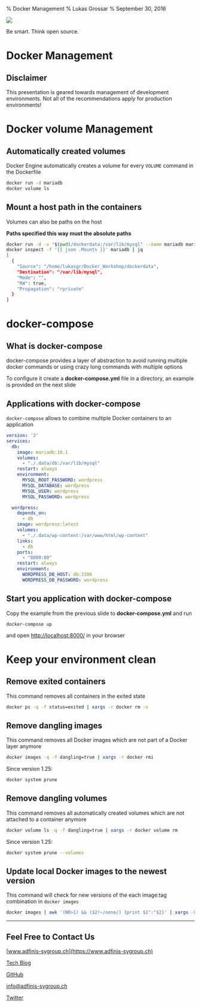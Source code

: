 % Docker Management
% Lukas Grossar
% September 30, 2016

![](static/adfinis_sygroup_logo.png)

Be smart. Think open source.

# Docker Management

## Disclaimer

This presentation is geared towards management of development environments.
Not all of the recommendations apply for production environments!

# Docker volume Management

## Automatically created volumes

Docker Engine automatically creates a volume for every `VOLUME` command in the
Dockerfile

```bash
docker run -d mariadb
docker volume ls
```

## Mount a host path in the containers

Volumes can also be paths on the host

**Paths specified this way must the absolute paths**

```bash
docker run -d -v "$(pwd)/dockerdata:/var/lib/mysql" --name mariadb mariadb
docker inspect -f '{{ json .Mounts }}' mariadb | jq
[
  {
    "Source": "/home/lukasgr/Docker_Workshop/dockerdata",
    "Destination": "/var/lib/mysql",
    "Mode": "",
    "RW": true,
    "Propagation": "rprivate"
  }
]
```

# docker-compose

## What is docker-compose

docker-compose provides a layer of abstraction to avoid running multiple docker
commands or using crazy long commands with multiple options

To configure it create a **docker-compose.yml** file in a directory, an example
is provided on the next slide

## Applications with docker-compose

`docker-compose` allows to combine multiple Docker containers to an application

```yaml
version: '2'
services:
  db:
    image: mariadb:10.1
    volumes:
      - "./.data/db:/var/lib/mysql"
    restart: always
    environment:
      MYSQL_ROOT_PASSWORD: wordpress
      MYSQL_DATABASE: wordpress
      MYSQL_USER: wordpress
      MYSQL_PASSWORD: wordpress

  wordpress:
    depends_on:
      - db
    image: wordpress:latest
    volumes:
      - "./.data/wp-content:/var/www/html/wp-content"
    links:
      - db
    ports:
      - "8000:80"
    restart: always
    environment:
      WORDPRESS_DB_HOST: db:3306
      WORDPRESS_DB_PASSWORD: wordpress
```

## Start you application with docker-compose

Copy the example from the previous slide to **docker-compose.yml** and run

    docker-compose up

and open [http://localhost:8000/](http://localhost:8000/) in your browser

# Keep your environment clean

## Remove exited containers

This command removes all containers in the exited state

```bash
docker ps -q -f status=exited | xargs -r docker rm -v
```

## Remove dangling images

This command removes all Docker images which are not part of a Docker layer anymore

```bash
docker images -q -f dangling=true | xargs -r docker rmi
```

Since version 1.25:

```bash
docker system prune
```

## Remove dangling volumes

This command removes all automatically created volumes which are not attached to a container anymore

```bash
docker volume ls -q -f dangling=true | xargs -r docker volume rm
```

Since version 1.25:

```bash
docker system prune --volumes
```

## Update local Docker images to the newest version

This command will check for new versions of the each image:tag combination in `docker images`

```bash
docker images | awk '(NR>1) && ($2!~/none/) {print $1":"$2}' | xargs -L 1 docker pull
```

---

## Feel Free to Contact Us

[www.adfinis-sygroup.ch](https://www.adfinis-sygroup.ch)

[Tech Blog](https://www.adfinis-sygroup.ch/blog)

[GitHub](https://github.com/adfinis-sygroup)

<info@adfinis-sygroup.ch>

[Twitter](https://twitter.com/adfinissygroup)
